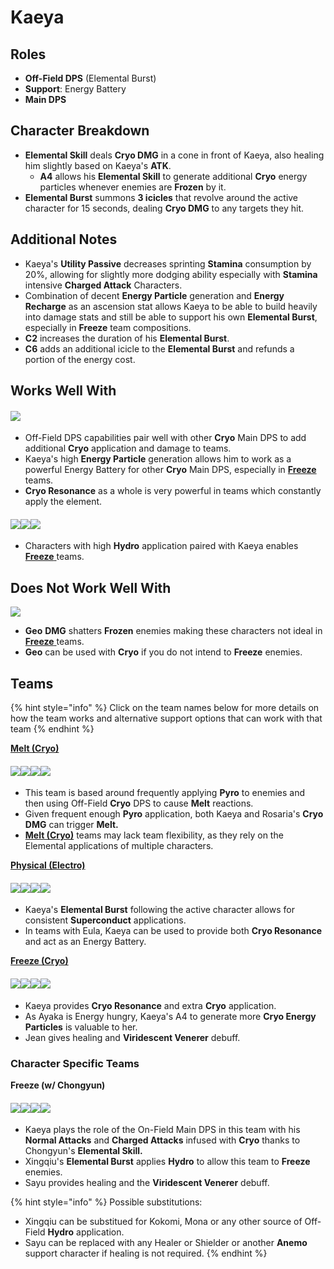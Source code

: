# Kaeya

## Roles

* **Off-Field DPS** (Elemental Burst)
* **Support**: Energy Battery
* **Main DPS**

## Character Breakdown

* **Elemental Skill** deals **Cryo DMG** in a cone in front of Kaeya, also healing him slightly based on Kaeya's **ATK**.
  * **A4** allows his **Elemental Skill** to generate additional **Cryo** energy particles whenever enemies are **Frozen** by it.
* **Elemental Burst** summons **3 icicles** that revolve around the active character for 15 seconds, dealing **Cryo DMG** to any targets they hit.

## Additional Notes

* Kaeya's **Utility Passive** decreases sprinting **Stamina** consumption by 20%, allowing for slightly more dodging ability especially with **Stamina** intensive **Charged Attack** Characters.
* Combination of decent **Energy Particle** generation and **Energy Recharge** as an ascension stat allows Kaeya to be able to build heavily into damage stats and still be able to support his own **Elemental Burst**, especially in **Freeze** team compositions.
* **C2** increases the duration of his **Elemental Burst**.
* **C6** adds an additional icicle to the **Elemental Burst** and refunds a portion of the energy cost.

## Works Well With

#### ![](../../.gitbook/assets/Element\_Cryo.webp)

* Off-Field DPS capabilities pair well with other **Cryo** Main DPS to add additional **Cryo** application and damage to teams.
* Kaeya's high **Energy Particle** generation allows him to work as a powerful Energy Battery for other **Cryo** Main DPS, especially in [**Freeze** ](../../teams/freeze.md)teams.
* **Cryo Resonance** as a whole is very powerful in teams which constantly apply the element.

#### ![](../../.gitbook/assets/UI\_AvatarIcon\_Xingqiu.png)![](../../.gitbook/assets/UI\_AvatarIcon\_Barbara.png)![](../../.gitbook/assets/UI\_AvatarIcon\_Mona.png)

* Characters with high **Hydro** application paired with Kaeya enables [**Freeze** ](../../teams/freeze.md)teams.

## Does Not Work Well With​

****![](../../.gitbook/assets/Element\_Geo.webp)****

* **Geo** **DMG** shatters **Frozen** enemies making these characters not ideal in [**Freeze** ](../../teams/freeze.md)teams.
* **Geo** can be used with **Cryo** if you do not intend to **Freeze** enemies.

## Teams

{% hint style="info" %}
Click on the team names below for more details on how the team works and alternative support options that can work with that team
{% endhint %}

[**Melt (Cryo)**](../../teams/reverse-melt.md)

#### ![](../../.gitbook/assets/UI\_AvatarIcon\_Rosaria.png)![](../../.gitbook/assets/UI\_AvatarIcon\_Xiangling.png)![](../../.gitbook/assets/UI\_AvatarIcon\_Kaeya.png)![](../../.gitbook/assets/UI\_AvatarIcon\_Bennett.png)

* This team is based around frequently applying **Pyro** to enemies and then using Off-Field **Cryo** DPS to cause **Melt** reactions.
* Given frequent enough **Pyro** application, both Kaeya and Rosaria's **Cryo DMG** can trigger **Melt.**
* [**Melt (Cryo)**](../../teams/reverse-melt.md) teams may lack team flexibility, as they rely on the Elemental applications of multiple characters.

[**Physical (Electro)**](../../teams/physical.md)

#### ![](../../.gitbook/assets/UI\_AvatarIcon\_Razor.png)![](../../.gitbook/assets/UI\_AvatarIcon\_Kaeya.png)![](../../.gitbook/assets/UI\_AvatarIcon\_Fischl.png)![](../../.gitbook/assets/UI\_AvatarIcon\_Zhongli.png)

* Kaeya's **Elemental Burst** following the active character allows for consistent **Superconduct** applications.
* In teams with Eula, Kaeya can be used to provide both **Cryo Resonance** and act as an Energy Battery.

[**Freeze (Cryo)**](../../teams/freeze.md)

#### ![](../../.gitbook/assets/UI\_AvatarIcon\_Ayaka.png)![](../../.gitbook/assets/UI\_AvatarIcon\_Xingqiu.png)![](../../.gitbook/assets/UI\_AvatarIcon\_Kaeya.png)![](../../.gitbook/assets/UI\_AvatarIcon\_Jean.png)

* Kaeya provides **Cryo Resonance** and extra **Cryo** application.
* As Ayaka is Energy hungry, Kaeya's A4 to generate more **Cryo Energy Particles** is valuable to her.
* Jean gives healing and **Viridescent Venerer** debuff.

### Character Specific Teams

**Freeze (w/ Chongyun)**

#### ![](../../.gitbook/assets/UI\_AvatarIcon\_Kaeya.png)![](../../.gitbook/assets/UI\_AvatarIcon\_Xingqiu.png)![](../../.gitbook/assets/UI\_AvatarIcon\_Chongyun.png)![](../../.gitbook/assets/UI\_AvatarIcon\_Sayu.png)

* Kaeya plays the role of the On-Field Main DPS in this team with his **Normal Attacks** and **Charged Attacks** infused with **Cryo** thanks to Chongyun's **Elemental Skill.**
* Xingqiu's **Elemental Burst** applies **Hydro** to allow this team to **Freeze** enemies.
* Sayu provides healing and the **Viridescent Venerer** debuff.

{% hint style="info" %}
Possible substitutions:

* Xingqiu can be substitued for Kokomi, Mona or any other source of Off-Field **Hydro** application.
* Sayu can be replaced with any Healer or Shielder or another **Anemo** support character if healing is not required.
{% endhint %}

